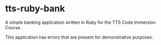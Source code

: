 # tts-ruby-bank
A simple banking application written in Ruby for the TTS Code Immersion Course.

This application has errors that are present for demonstrative purposes.
